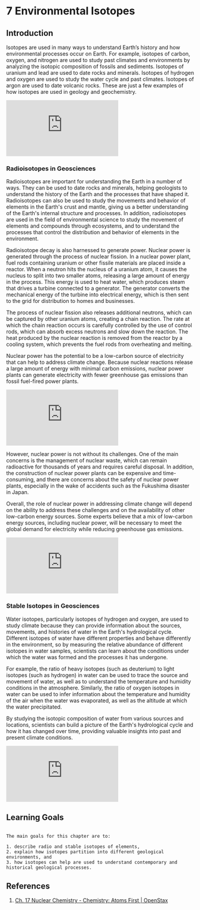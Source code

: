 # 7 Environmental Isotopes

## Introduction

Isotopes are used in many ways to understand Earth’s history and how environmental processes occur on Earth. For example, isotopes of carbon, oxygen, and nitrogen are used to study past climates and environments by analyzing the isotopic composition of fossils and sediments. Isotopes of uranium and lead are used to date rocks and minerals. Isotopes of hydrogen and oxygen are used to study the water cycle and past climates. Isotopes of argon are used to date volcanic rocks. These are just a few examples of how isotopes are used in geology and geochemistry.

<div class="container">
<iframe src="https://www.youtube.com/embed/FDLYRuJs-Jo" 
frameborder="0" allowfullscreen class="video"></iframe>
</div>


### Radioisotopes in Geosciences

Radioisotopes are important for understanding the Earth in a number of ways. They can be used to date rocks and minerals, helping geologists to understand the history of the Earth and the processes that have shaped it. Radioisotopes can also be used to study the movements and behavior of elements in the Earth's crust and mantle, giving us a better understanding of the Earth's internal structure and processes. In addition, radioisotopes are used in the field of environmental science to study the movement of elements and compounds through ecosystems, and to understand the processes that control the distribution and behavior of elements in the environment.

Radioisotope decay is also harnessed to generate power. Nuclear power is generated through the process of nuclear fission. In a nuclear power plant, fuel rods containing uranium or other fissile materials are placed inside a reactor. When a neutron hits the nucleus of a uranium atom, it causes the nucleus to split into two smaller atoms, releasing a large amount of energy in the process. This energy is used to heat water, which produces steam that drives a turbine connected to a generator. The generator converts the mechanical energy of the turbine into electrical energy, which is then sent to the grid for distribution to homes and businesses.

The process of nuclear fission also releases additional neutrons, which can be captured by other uranium atoms, creating a chain reaction. The rate at which the chain reaction occurs is carefully controlled by the use of control rods, which can absorb excess neutrons and slow down the reaction. The heat produced by the nuclear reaction is removed from the reactor by a cooling system, which prevents the fuel rods from overheating and melting.

Nuclear power has the potential to be a low-carbon source of electricity that can help to address climate change. Because nuclear reactions release a large amount of energy with minimal carbon emissions, nuclear power plants can generate electricity with fewer greenhouse gas emissions than fossil fuel-fired power plants.

<div class="container">
<iframe src="https://www.youtube.com/embed/R7WPEYGr1Vs" 
frameborder="0" allowfullscreen class="video"></iframe>
</div>

However, nuclear power is not without its challenges. One of the main concerns is the management of nuclear waste, which can remain radioactive for thousands of years and requires careful disposal. In addition, the construction of nuclear power plants can be expensive and time-consuming, and there are concerns about the safety of nuclear power plants, especially in the wake of accidents such as the Fukushima disaster in Japan.

Overall, the role of nuclear power in addressing climate change will depend on the ability to address these challenges and on the availability of other low-carbon energy sources. Some experts believe that a mix of low-carbon energy sources, including nuclear power, will be necessary to meet the global demand for electricity while reducing greenhouse gas emissions.

<div class="container">
<iframe src="https://www.youtube.com/embed/NfNgRc4sJt8" 
frameborder="0" allowfullscreen class="video"></iframe>
</div>

### Stable Isotopes in Geosciences

Water isotopes, particularly isotopes of hydrogen and oxygen, are used to study climate because they can provide information about the sources, movements, and histories of water in the Earth's hydrological cycle. Different isotopes of water have different properties and behave differently in the environment, so by measuring the relative abundance of different isotopes in water samples, scientists can learn about the conditions under which the water was formed and the processes it has undergone.

For example, the ratio of heavy isotopes (such as deuterium) to light isotopes (such as hydrogen) in water can be used to trace the source and movement of water, as well as to understand the temperature and humidity conditions in the atmosphere. Similarly, the ratio of oxygen isotopes in water can be used to infer information about the temperature and humidity of the air when the water was evaporated, as well as the altitude at which the water precipitated.

By studying the isotopic composition of water from various sources and locations, scientists can build a picture of the Earth's hydrological cycle and how it has changed over time, providing valuable insights into past and present climate conditions.

<div class="container">
<iframe src="https://www.youtube.com/embed/UggRfCbAulQ" 
frameborder="0" allowfullscreen class="video"></iframe>
</div>

## Learning Goals

```{admonition} Learning Goals

The main goals for this chapter are to:

1. describe radio and stable isotopes of elements,
2. explain how isotopes partition into different geological environments, and
3. how isotopes can help are used to understand contemporary and historical geological processes.
```

## References
1. [Ch. 17 Nuclear Chemistry - Chemistry: Atoms First | OpenStax](https://openstax.org/books/chemistry-atoms-first/pages/17-introduction)
